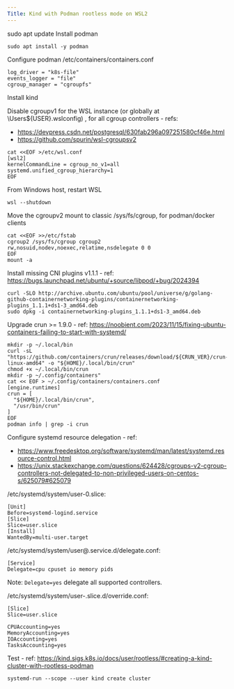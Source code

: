 ```yaml
---
Title: Kind with Podman rootless mode on WSL2
---
```


sudo apt update
Install podman
```shell
sudo apt install -y podman
```

Configure podman /etc/containers/containers.conf
```shell
log_driver = "k8s-file"
events_logger = "file"
cgroup_manager = "cgroupfs"
```

Install kind

Disable cgroupv1 for the WSL instance (or globally at \Users\${USER}\.wslconfig) , for all cgroup controllers - refs:
- https://devpress.csdn.net/postgresql/630fab296a097251580cf46e.html
- https://github.com/spurin/wsl-cgroupsv2

```shell
cat <<EOF >/etc/wsl.conf
[wsl2]
kernelCommandLine = cgroup_no_v1=all systemd.unified_cgroup_hierarchy=1
EOF
```

From Windows host, restart WSL
```shell
wsl --shutdown
```

Move the cgroupv2 mount to classic /sys/fs/cgroup, for podman/docker clients
```shell
cat <<EOF >>/etc/fstab
cgroup2 /sys/fs/cgroup cgroup2 rw,nosuid,nodev,noexec,relatime,nsdelegate 0 0
EOF
mount -a
```

Install missing CNI plugins v1.1.1 - ref: https://bugs.launchpad.net/ubuntu/+source/libpod/+bug/2024394
```
curl -SLO http://archive.ubuntu.com/ubuntu/pool/universe/g/golang-github-containernetworking-plugins/containernetworking-plugins_1.1.1+ds1-3_amd64.deb
sudo dpkg -i containernetworking-plugins_1.1.1+ds1-3_amd64.deb
```

Upgrade crun >= 1.9.0 - ref: https://noobient.com/2023/11/15/fixing-ubuntu-containers-failing-to-start-with-systemd/
```shell
mkdir -p ~/.local/bin
curl -sL "https://github.com/containers/crun/releases/download/${CRUN_VER}/crun-${CRUN_VER}-linux-amd64" -o "${HOME}/.local/bin/crun"
chmod +x ~/.local/bin/crun
mkdir -p ~/.config/containers"
cat << EOF > ~/.config/containers/containers.conf
[engine.runtimes]
crun = [
  "${HOME}/.local/bin/crun",
  "/usr/bin/crun"
]
EOF
podman info | grep -i crun
```

Configure systemd resource delegation - ref:
- https://www.freedesktop.org/software/systemd/man/latest/systemd.resource-control.html
- https://unix.stackexchange.com/questions/624428/cgroups-v2-cgroup-controllers-not-delegated-to-non-privileged-users-on-centos-s/625079#625079

/etc/systemd/system/user-0.slice:
```
[Unit]
Before=systemd-logind.service
[Slice]
Slice=user.slice
[Install]
WantedBy=multi-user.target
```

/etc/systemd/system/user@.service.d/delegate.conf:
```
[Service]
Delegate=cpu cpuset io memory pids
```

Note: `Delegate=yes` delegate all supported controllers.

/etc/systemd/system/user-.slice.d/override.conf:
```
[Slice]
Slice=user.slice

CPUAccounting=yes
MemoryAccounting=yes
IOAccounting=yes
TasksAccounting=yes
```

Test - ref: https://kind.sigs.k8s.io/docs/user/rootless/#creating-a-kind-cluster-with-rootless-podman

```
systemd-run --scope --user kind create cluster
```
